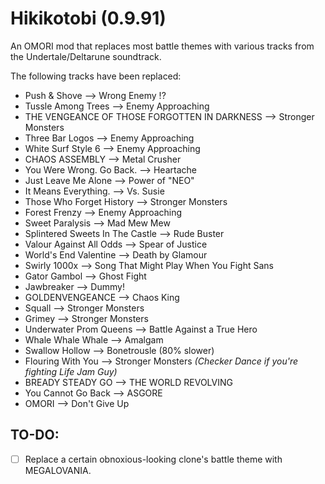 # Hikikotobi (0.9.91)
An OMORI mod that replaces most battle themes with various tracks from the Undertale/Deltarune soundtrack.

The following tracks have been replaced:
- Push & Shove --> Wrong Enemy !?
- Tussle Among Trees --> Enemy Approaching
- THE VENGEANCE OF THOSE FORGOTTEN IN DARKNESS --> Stronger Monsters
- Three Bar Logos --> Enemy Approaching
- White Surf Style 6 --> Enemy Approaching
- CHAOS ASSEMBLY --> Metal Crusher
- You Were Wrong. Go Back. --> Heartache
- Just Leave Me Alone --> Power of "NEO"
- It Means Everything. --> Vs. Susie
- Those Who Forget History --> Stronger Monsters
- Forest Frenzy --> Enemy Approaching
- Sweet Paralysis --> Mad Mew Mew
- Splintered Sweets In The Castle --> Rude Buster
- Valour Against All Odds --> Spear of Justice
- World's End Valentine --> Death by Glamour
- Swirly 1000x --> Song That Might Play When You Fight Sans
- Gator Gambol --> Ghost Fight
- Jawbreaker --> Dummy!
- GOLDENVENGEANCE --> Chaos King
- Squall --> Stronger Monsters
- Grimey --> Stronger Monsters
- Underwater Prom Queens --> Battle Against a True Hero
- Whale Whale Whale --> Amalgam
- Swallow Hollow --> Bonetrousle (80% slower)
- Flouring With You --> Stronger Monsters *(Checker Dance if you're fighting Life Jam Guy)*
- BREADY STEADY GO --> THE WORLD REVOLVING
- You Cannot Go Back --> ASGORE
- OMORI --> Don't Give Up

## TO-DO:
- [ ] Replace a certain obnoxious-looking clone's battle theme with MEGALOVANIA.
